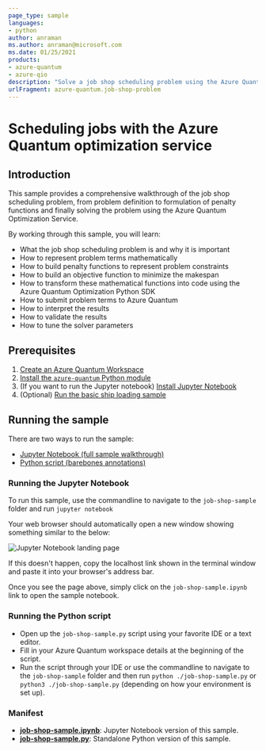 ```yaml
---
page_type: sample
languages:
- python
author: anraman
ms.author: anraman@microsoft.com
ms.date: 01/25/2021
products:
- azure-quantum
- azure-qio
description: "Solve a job shop scheduling problem using the Azure Quantum optimization service"
urlFragment: azure-quantum.job-shop-problem
---
```


# Scheduling jobs with the Azure Quantum optimization service

## Introduction

This sample provides a comprehensive walkthrough of the job shop scheduling problem, from problem definition to formulation of penalty functions and finally solving the problem using the Azure Quantum Optimization Service.

By working through this sample, you will learn:

- What the job shop scheduling problem is and why it is important
- How to represent problem terms mathematically
- How to build penalty functions to represent problem constraints
- How to build an objective function to minimize the makespan
- How to transform these mathematical functions into code using the Azure Quantum Optimization Python SDK
- How to submit problem terms to Azure Quantum
- How to interpret the results
- How to validate the results
- How to tune the solver parameters

## Prerequisites

1. [Create an Azure Quantum Workspace](https://docs.microsoft.com/azure/quantum/how-to-create-quantum-workspaces-with-the-azure-portal)
2. [Install the `azure-quantum` Python module](https://docs.microsoft.com/azure/quantum/how-to-use-the-python-sdk)
3. (If you want to run the Jupyter notebook) [Install Jupyter Notebook](https://jupyter.org/install)
4. (Optional) [Run the basic ship loading sample](../ship-loading/)

## Running the sample

There are two ways to run the sample:

- [Jupyter Notebook (full sample walkthrough)](./job-shop-sample.ipynb)
- [Python script (barebones annotations)](./job-shop-sample.py)

### Running the Jupyter Notebook

To run this sample, use the commandline to navigate to the `job-shop-sample` folder and run `jupyter notebook`

Your web browser should automatically open a new window showing something similar to the below:

![Jupyter Notebook landing page](./media/jupyter-homepage.png)

If this doesn't happen, copy the localhost link shown in the terminal window and paste it into your browser's address bar.

Once you see the page above, simply click on the `job-shop-sample.ipynb` link to open the sample notebook.

### Running the Python script

- Open up the `job-shop-sample.py` script using your favorite IDE or a text editor.
- Fill in your Azure Quantum workspace details at the beginning of the script.
- Run the script through your IDE or use the commandline to navigate to the `job-shop-sample` folder and then run `python ./job-shop-sample.py` or `python3 ./job-shop-sample.py` (depending on how your environment is set up).

### Manifest

- **[job-shop-sample.ipynb](https://github.com/microsoft/qio-samples/blob/main/samples/job-shop-scheduling/job-shop-sample.ipynb)**: Jupyter Notebook version of this sample.
- **[job-shop-sample.py](https://github.com/microsoft/qio-samples/blob/main/samples/job-shop-scheduling/job-shop-sample.py)**: Standalone Python version of this sample.
